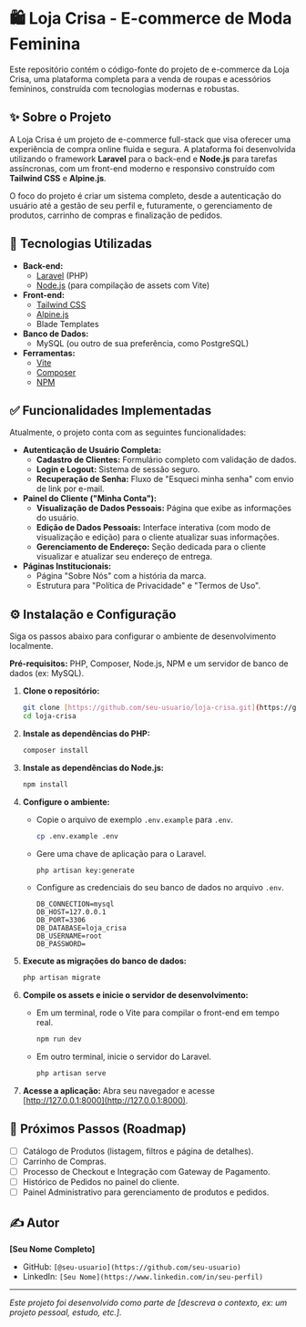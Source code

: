 # 🛍️ Loja Crisa - E-commerce de Moda Feminina

Este repositório contém o código-fonte do projeto de e-commerce da Loja Crisa, uma plataforma completa para a venda de roupas e acessórios femininos, construída com tecnologias modernas e robustas.

## ✨ Sobre o Projeto

A Loja Crisa é um projeto de e-commerce full-stack que visa oferecer uma experiência de compra online fluida e segura. A plataforma foi desenvolvida utilizando o framework **Laravel** para o back-end e **Node.js** para tarefas assíncronas, com um front-end moderno e responsivo construído com **Tailwind CSS** e **Alpine.js**.

O foco do projeto é criar um sistema completo, desde a autenticação do usuário até a gestão de seu perfil e, futuramente, o gerenciamento de produtos, carrinho de compras e finalização de pedidos.

## 🚀 Tecnologias Utilizadas

- **Back-end:**
  - [Laravel](https://laravel.com/) (PHP)
  - [Node.js](https://nodejs.org/) (para compilação de assets com Vite)
- **Front-end:**
  - [Tailwind CSS](https://tailwindcss.com/)
  - [Alpine.js](https://alpinejs.dev/)
  - Blade Templates
- **Banco de Dados:**
  - MySQL (ou outro de sua preferência, como PostgreSQL)
- **Ferramentas:**
  - [Vite](https://vitejs.dev/)
  - [Composer](https://getcomposer.org/)
  - [NPM](https://www.npmjs.com/)

## ✅ Funcionalidades Implementadas

Atualmente, o projeto conta com as seguintes funcionalidades:

- **Autenticação de Usuário Completa:**
  - **Cadastro de Clientes:** Formulário completo com validação de dados.
  - **Login e Logout:** Sistema de sessão seguro.
  - **Recuperação de Senha:** Fluxo de "Esqueci minha senha" com envio de link por e-mail.
- **Painel do Cliente ("Minha Conta"):**
  - **Visualização de Dados Pessoais:** Página que exibe as informações do usuário.
  - **Edição de Dados Pessoais:** Interface interativa (com modo de visualização e edição) para o cliente atualizar suas informações.
  - **Gerenciamento de Endereço:** Seção dedicada para o cliente visualizar e atualizar seu endereço de entrega.
- **Páginas Institucionais:**
  - Página "Sobre Nós" com a história da marca.
  - Estrutura para "Política de Privacidade" e "Termos de Uso".

## ⚙️ Instalação e Configuração

Siga os passos abaixo para configurar o ambiente de desenvolvimento localmente.

**Pré-requisitos:** PHP, Composer, Node.js, NPM e um servidor de banco de dados (ex: MySQL).

1.  **Clone o repositório:**
    ```bash
    git clone [https://github.com/seu-usuario/loja-crisa.git](https://github.com/seu-usuario/loja-crisa.git)
    cd loja-crisa
    ```

2.  **Instale as dependências do PHP:**
    ```bash
    composer install
    ```

3.  **Instale as dependências do Node.js:**
    ```bash
    npm install
    ```

4.  **Configure o ambiente:**
    - Copie o arquivo de exemplo `.env.example` para `.env`.
      ```bash
      cp .env.example .env
      ```
    - Gere uma chave de aplicação para o Laravel.
      ```bash
      php artisan key:generate
      ```
    - Configure as credenciais do seu banco de dados no arquivo `.env`.
      ```
      DB_CONNECTION=mysql
      DB_HOST=127.0.0.1
      DB_PORT=3306
      DB_DATABASE=loja_crisa
      DB_USERNAME=root
      DB_PASSWORD=
      ```

5.  **Execute as migrações do banco de dados:**
    ```bash
    php artisan migrate
    ```

6.  **Compile os assets e inicie o servidor de desenvolvimento:**
    - Em um terminal, rode o Vite para compilar o front-end em tempo real.
      ```bash
      npm run dev
      ```
    - Em outro terminal, inicie o servidor do Laravel.
      ```bash
      php artisan serve
      ```

7.  **Acesse a aplicação:**
    Abra seu navegador e acesse [http://127.0.0.1:8000](http://127.0.0.1:8000).

## 🔮 Próximos Passos (Roadmap)

- [ ] Catálogo de Produtos (listagem, filtros e página de detalhes).
- [ ] Carrinho de Compras.
- [ ] Processo de Checkout e Integração com Gateway de Pagamento.
- [ ] Histórico de Pedidos no painel do cliente.
- [ ] Painel Administrativo para gerenciamento de produtos e pedidos.

## ✍️ Autor

**[Seu Nome Completo]**

- GitHub: `[@seu-usuario](https://github.com/seu-usuario)`
- LinkedIn: `[Seu Nome](https://www.linkedin.com/in/seu-perfil)`

---
*Este projeto foi desenvolvido como parte de [descreva o contexto, ex: um projeto pessoal, estudo, etc.].*
